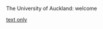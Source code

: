   The University of Auckland: welcome                     

  
[text only](auabout/textonly.html)

  

  

  

[  
](autoolbar/faculties.ptml)

  

[  
](autoolbar/news.ptml)

  

[  
](autoolbar/search.ptml)

  

[  
](autoolbar/contacts.ptml)

  

[  
](autoolbar/navigation.ptml)

  

  
  

[  
](http://web.archive.org/web/19990125084719/http://www.auckland.ac.nz/)

 

  

  

  

  
[  
](auabout/about.ptml)  

  

  
  

  

  
[  
](austudent/student.ptml)  

  

  
  

  

  
[  
](aucourses/courses.ptml)  

  

  
  

  

  
[  
](auresearch/research.ptml)  

  

  
  

  

  
[  
](aumaori/maori.ptml)